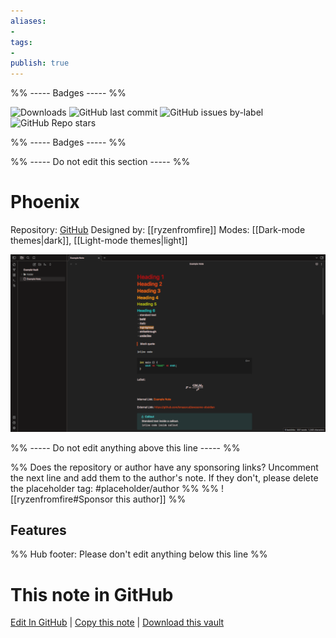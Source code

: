 ```yaml
---
aliases:
- 
tags: 
- 
publish: true
---
```


%% ----- Badges ----- %%

![Downloads](https://img.shields.io/badge/downloads-4222-573E7A?style=for-the-badge&logo=)
![GitHub last commit](https://img.shields.io/github/last-commit/ryzenfromfire/obsidian-phoenix?color=573E7A&label=last%20update&logo=github&style=for-the-badge)
![GitHub issues by-label](https://img.shields.io/github/issues/ryzenfromfire/obsidian-phoenix/help%20wanted?color=573E7A&logo=github&style=for-the-badge) 
![GitHub Repo stars](https://img.shields.io/github/stars/ryzenfromfire/obsidian-phoenix?color=573E7A&logo=github&style=for-the-badge)

%% ----- Badges ----- %%

%% ----- Do not edit this section ----- %%

# Phoenix

Repository: [GitHub](https://github.com/ryzenfromfire/obsidian-phoenix)
Designed by: [[ryzenfromfire]]
Modes: [[Dark-mode themes|dark]], [[Light-mode themes|light]]



![screenshot](https://github.com/ryzenfromfire/obsidian-phoenix/raw/HEAD/thumbnail.png)

%% ----- Do not edit anything above this line ----- %% 

%% Does the repository or author have any sponsoring links? Uncomment the next line and add them to the author's note. If they don't, please delete the placeholder tag: #placeholder/author %%
%% ![[ryzenfromfire#Sponsor this author]] %%


## Features



%% Hub footer: Please don't edit anything below this line %%

# This note in GitHub

<span class="git-footer">[Edit In GitHub](https://github.dev/obsidian-community/obsidian-hub/blob/main/02%20-%20Community%20Expansions/02.05%20All%20Community%20Expansions/Themes/Phoenix.md "git-hub-edit-note") | [Copy this note](https://raw.githubusercontent.com/obsidian-community/obsidian-hub/main/02%20-%20Community%20Expansions/02.05%20All%20Community%20Expansions/Themes/Phoenix.md "git-hub-copy-note") | [Download this vault](https://github.com/obsidian-community/obsidian-hub/archive/refs/heads/main.zip "git-hub-download-vault") </span>
